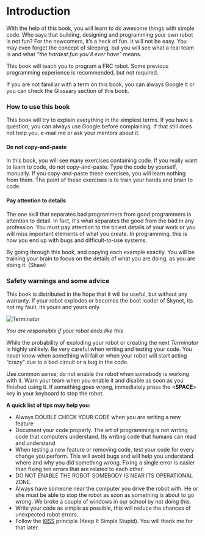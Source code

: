 # Introduction

With the help of this book, you will learn to do awesome things with simple code. Who says that building, designing and programming your own robot is not fun? For the newcomers, it’s a heck of fun. It will not be easy. You may even forget the concept of sleeping, but you will see what a real team is and what *“the hardest fun you’ll ever have”* means.

This book will teach you to program a FRC robot. Some previous programming experience is recommended, but not required. 

If you are not familiar with a term on this book, you can always Google it or you can check the Glossary section of this book.

### How to use this book
This book will try to explain everything in the simplest terms. If you have a question, you can always use Google before complaining. If that still does not help you, e-mail me or ask your mentors about it.

#### Do not copy-and-paste
In this book, you will see many exercises containing code. If you really want to learn to code, do not copy-and-paste. Type the code by yourself, manually. If you copy-and-paste these exercises, you will learn nothing from them. The point of these exercises is to train your hands and brain to code.

#### Pay attention to details
The one skill that separates bad programmers from good programmers is attention to detail. In fact, it's what separates the good from the bad in any profession. You must pay attention to the tiniest details of your work or you will miss important elements of what you create. In programming, this is how you end up with bugs and difficult-to-use systems.

By going through this book, and copying each example exactly. You will be training your brain to focus on the details of what you are doing, as you are doing it. (Shaw)


### Safety warnings and some advice

This book is distributed in the hope that it will be useful, but without any warranty. If your robot explodes or becomes the boot loader of Skynet, its not my fault, its yours and yours only. 

![Terminator](http://cdn.screenrant.com/wp-content/uploads/terminator-reboot-genesis-images.jpg)

*You are responsible if your robot ends like this*

While the probability of exploding your robot or creating the next *Terminator* is highly unlikely. Be very careful when writing and testing your code. You never know when something will fail or when your robot will start acting “crazy” due to a bad circuit or a bug in the code. 

Use common sense; do not enable the robot when somebody is working with it. Warn your team when you enable it and disable as soon as you finished using it. If something goes wrong, immediately press the &lt;**SPACE**&gt; key in your keyboard to stop the robot.

**A quick list of tips may help you:**
- Always DOUBLE CHECK YOUR CODE when you are writing a new feature
- Document your code properly. The art of programming is not writing code that computers understand. Its writing code that humans can read and understand
- When testing a new feature or removing code, test your code for every change you perform. This will avoid bugs and will help you understand where and why you did something wrong. Fixing a single error is easier than fixing ten errors that are related to each other.
- DO NOT ENABLE THE ROBOT SOMEBODY IS NEAR ITS OPERATIONAL ZONE.
- Always have someone near the computer you drive the robot with. He or she must be able to stop the robot as soon as something is about to go wrong. We broke a couple of windows in our school by not doing this.
- Write your code as simple as possible, this will reduce the chances of unexpected robot errors.
- Follow the [KISS](http://www.techopedia.com/definition/20262/keep-it-simple-stupid-principle-kiss-principle) principle (Keep It Simple Stupid). You will thank me for that later.
